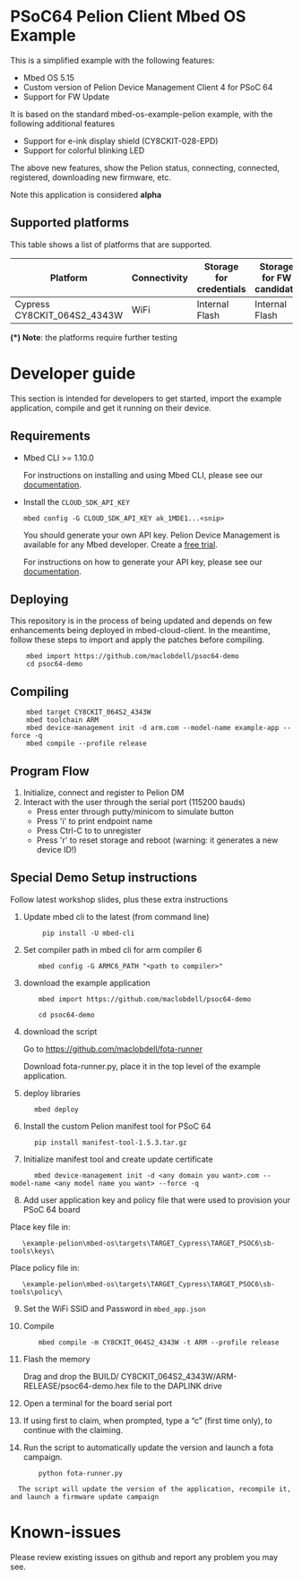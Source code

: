 # PSoC64 Pelion Client Mbed OS Example

This is a simplified example with the following features:
- Mbed OS 5.15
- Custom version of Pelion Device Management Client 4 for PSoC 64
- Support for FW Update

It is based on the standard mbed-os-example-pelion example, with the following additional features 
- Support for e-ink display shield (CY8CKIT-028-EPD)
- Support for colorful blinking LED

The above new features, show the Pelion status, connecting, connected, registered, downloading new firmware, etc.

Note this application is considered **alpha**

## Supported platforms

This table shows a list of platforms that are supported.

Platform                          |  Connectivity     | Storage for credentials  | Storage for FW candidate | Notes
----------------------------------| ------------------| -------------------------| -----------------------  | --------------
Cypress CY8CKIT_064S2_4343W       | WiFi              | Internal Flash           |  Internal Flash          | 

<span class="notes">**(*) Note**: the platforms require further testing</span>

# Developer guide

This section is intended for developers to get started, import the example application, compile and get it running on their device.

## Requirements

- Mbed CLI >= 1.10.0
  
  For instructions on installing and using Mbed CLI, please see our [documentation](https://os.mbed.com/docs/mbed-os/latest/tools/developing-mbed-cli.html).
  
- Install the `CLOUD_SDK_API_KEY`

   `mbed config -G CLOUD_SDK_API_KEY ak_1MDE1...<snip>`

   You should generate your own API key. Pelion Device Management is available for any Mbed developer. Create a [free trial](https://os.mbed.com/pelion-free-tier).

   For instructions on how to generate your API key, please see our [documentation](https://cloud.mbed.com/docs/current/integrate-web-app/api-keys.html#generating-an-api-key). 

## Deploying

This repository is in the process of being updated and depends on few enhancements being deployed in mbed-cloud-client. In the meantime, follow these steps to import and apply the patches before compiling.

```
    mbed import https://github.com/maclobdell/psoc64-demo
    cd psoc64-demo
```
## Compiling

```
    mbed target CY8CKIT_064S2_4343W
    mbed toolchain ARM
    mbed device-management init -d arm.com --model-name example-app --force -q
    mbed compile --profile release
```
## Program Flow

1. Initialize, connect and register to Pelion DM
1. Interact with the user through the serial port (115200 bauds)
   - Press enter through putty/minicom to simulate button
   - Press 'i' to print endpoint name
   - Press Ctrl-C to to unregister
   - Press 'r' to reset storage and reboot (warning: it generates a new device ID!)


## Special Demo Setup instructions
   
   Follow latest workshop slides, plus these extra instructions 
   
   1. Update mbed cli to the latest (from command line)
```   
        pip install -U mbed-cli
```   
   2. Set compiler path in mbed cli for arm compiler 6
```   
       mbed config -G ARMC6_PATH "<path to compiler>" 
```        
   3. download the example application
```   
       mbed import https://github.com/maclobdell/psoc64-demo
       
       cd psoc64-demo
```       
   4. download the script
   
       Go to https://github.com/maclobdell/fota-runner
       
       Download fota-runner.py, place it in the top level of the example application.  
     
   5. deploy libraries
```   
      mbed deploy  
```   
   6.  Install the custom Pelion manifest tool for PSoC 64
```
      pip install manifest-tool-1.5.3.tar.gz
```
   7. Initialize manifest tool and create update certificate
```
      mbed device-management init -d <any domain you want>.com --model-name <any model name you want> --force -q   
```
   8.  Add user application key and policy file that were used to provision your PSoC 64 board

   Place key file in: 
```
   \example-pelion\mbed-os\targets\TARGET_Cypress\TARGET_PSOC6\sb-tools\keys\
```
   Place policy file in: 
```
   \example-pelion\mbed-os\targets\TARGET_Cypress\TARGET_PSOC6\sb-tools\policy\
```
   9. Set the WiFi SSID and Password in `mbed_app.json`

   10. Compile
```   
       mbed compile -m CY8CKIT_064S2_4343W -t ARM --profile release
```   
   11. Flash the memory
   
        Drag and drop the BUILD/ CY8CKIT_064S2_4343W/ARM-RELEASE/psoc64-demo.hex file to the DAPLINK drive
   
   12. Open a terminal for the board serial port
   
   13. If using first to claim, when prompted, type a “c” (first time only), to continue with the claiming.
   
   14. Run the script to automatically update the version and launch a fota campaign.
```   
       python fota-runner.py    
```
      The script will update the version of the application, recompile it, and launch a firmware update campaign
    
# Known-issues

Please review existing issues on github and report any problem you may see.
